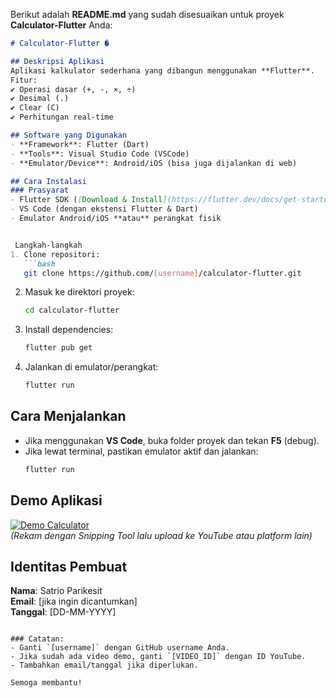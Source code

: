 Berikut adalah **README.md** yang sudah disesuaikan untuk proyek **Calculator-Flutter** Anda:  

```markdown
# Calculator-Flutter �

## Deskripsi Aplikasi  
Aplikasi kalkulator sederhana yang dibangun menggunakan **Flutter**.  
Fitur:  
✔ Operasi dasar (+, -, ×, ÷)  
✔ Desimal (.)  
✔ Clear (C)  
✔ Perhitungan real-time  

## Software yang Digunakan  
- **Framework**: Flutter (Dart)  
- **Tools**: Visual Studio Code (VSCode)  
- **Emulator/Device**: Android/iOS (bisa juga dijalankan di web)  

## Cara Instalasi  
### Prasyarat  
- Flutter SDK ([Download & Install](https://flutter.dev/docs/get-started/install))  
- VS Code (dengan ekstensi Flutter & Dart)  
- Emulator Android/iOS **atau** perangkat fisik  


 Langkah-langkah  
1. Clone repositori:  
   ```bash
   git clone https://github.com/[username]/calculator-flutter.git
   ```
2. Masuk ke direktori proyek:  
   ```bash
   cd calculator-flutter
   ```
3. Install dependencies:  
   ```bash
   flutter pub get
   ```
4. Jalankan di emulator/perangkat:  
   ```bash
   flutter run
   ```

## Cara Menjalankan  
- Jika menggunakan **VS Code**, buka folder proyek dan tekan **F5** (debug).  
- Jika lewat terminal, pastikan emulator aktif dan jalankan:  
  ```bash
  flutter run
  ```

## Demo Aplikasi  
[![Demo Calculator](https://img.youtube.com/vi/[VIDEO_ID]/0.jpg)](https://youtu.be/[VIDEO_ID])  
*(Rekam dengan Snipping Tool lalu upload ke YouTube atau platform lain)*  

## Identitas Pembuat  
**Nama**: Satrio Parikesit  
**Email**: [jika ingin dicantumkan]  
**Tanggal**: [DD-MM-YYYY]  
```  

### Catatan:  
- Ganti `[username]` dengan GitHub username Anda.  
- Jika sudah ada video demo, ganti `[VIDEO_ID]` dengan ID YouTube.  
- Tambahkan email/tanggal jika diperlukan.  

Semoga membantu!

